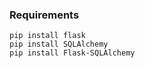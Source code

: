 
### Requirements

    pip install flask
    pip install SQLAlchemy
    pip install Flask-SQLAlchemy


